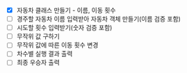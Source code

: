 - [x] 자동차 클래스 만들기 - 이름, 이동 횟수
- [ ] 경주할 자동차 이름 입력받아 자동차 객체 만들기(이름 검증 포함)
- [ ] 시도할 횟수 입력받기(숫자 검증 포함)
- [ ] 무작위 값 구하기
- [ ] 무작위 값에 따른 이동 횟수 변경
- [ ] 차수별 실행 결과 출력
- [ ] 최종 우승자 출력